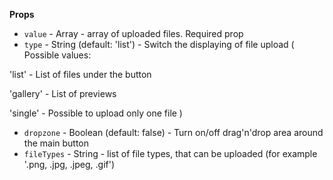 **Props**

* `value` - Array - array of uploaded files. Required prop
* `type` - String (default: 'list') - Switch the displaying of file upload ( Possible values:
 
 'list' - List of files under the button
 
 'gallery' - List of previews
 
 'single' - Possible to upload only one file
 )
 
 * `dropzone` - Boolean (default: false) - Turn on/off drag'n'drop area around the main button
 * `fileTypes` - String - list of file types, that can be uploaded (for example '.png, .jpg, .jpeg, .gif')
 
